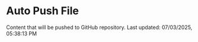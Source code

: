 # Auto Push File

Content that will be pushed to GitHub repository.
Last updated: 07/03/2025, 05:38:13 PM
